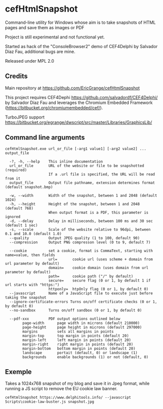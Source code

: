 # cefHtmlSnapshot 

Command-line utility for Windows whose aim is to take snapshots of HTML pages and save them as images or PDF

Project is still experimental and not functional yet.

Started as hack of the "ConsoleBrowser2" demo of CEF4Delphi by Salvador Díaz Fau, additional bugs are mine.

Released under MPL 2.0

## Credits

Main repository at https://github.com/EricGrange/cefHtmlSnapshot

This project requires CEF4Dephi  https://github.com/salvadordf/CEF4Delphi/ by Salvador Díaz Fau
and leverages the Chromium Embedded Framework (https://bitbucket.org/chromiumembedded/cef/).

TurboJPEG support https://bitbucket.org/egrange/dwscript/src/master/Libraries/GraphicsLib/

## Command line arguments

```
cefHtmlSnapshot.exe url_or_file [-arg1 value1] [-arg2 value2] ... output_file

  -?, -h, --help    This inline documentation
  url_or_file       URL of the website or file to be snapshotted (required)
                    If a .url file is specified, the URL will be read from it
  output_file       Output file pathname, extension determines format (default snapshot.bmp)

  -w, --width       Width of the snapshot, between 1 and 2048 (default 1024)
  -h, --height      Height of the snapshot, between 1 and 2048 (default 768)
                    When output format is a PDF, this parameter is ignored
  -d, --delay       Delay in milliseconds, between 100 ms and 30 sec (default 1 sec)
  -s, --scale       Scale of the website relative to 96dpi, between 0.1 and 10.0 (default 1.0)
  --quality         Output JPEG quality (1 to 100, default 90)
  --compression     Output PNG compresson level (0 to 9, default 7)

  --cookie          set a cookie, format is CommaText, starting with name=value, then fields
                    url=       cookie url (uses scheme + domain from url parameter by default)
                    domain=    cookie domain (uses domain from url parameter by default)
                    path=      cookie path ("/" by default)
                    secure=    secure flag (0 or 1, by default 1 if url starts with "https:")
                    httponly=  htpOnly flag (0 or 1, by default 0)
  --javascript      Name of a JavaScript file to execute just before taking the snapshot
  --ignore-certificate-errors Turns on/off certificate checks (0 or 1, by default 0)
  --no-sandbox      Turns on/off sandbox (0 or 1, by default 0)

  --pdf-xxx         PDF output options outlined below
        page-width      page width in microns (default 210000)
        page-height     page height in microns (default 297000)
        margins         sets all margins in points
        margin-top      top margin in points (default 20)
        margin-left     left margin in points (default 20)
        margin-right    right margin in points (default 20)
        margin-bottom   bottom margin in points (default 20)
        landscape       portait (default, 0) or landscape (1)
        backgrounds     enable backgrounds (1) or not (default, 0)
```

## Exemple

Takes a 1024x768 snapshot of my blog and save it in Jpeg format, while running a JS script
to remove the EU cookie law banner.

```
cefHtmlSnapshot https://www.delphitools.info/ --javascript Scripts\cookie-law-buster.js snapshot.jpg
```